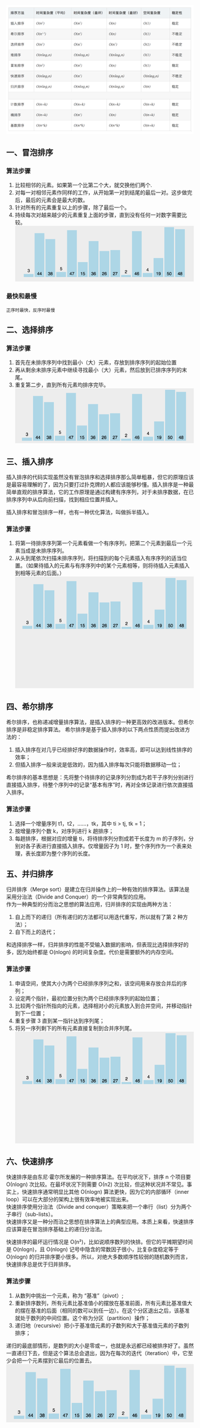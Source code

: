 ![Alt text](data/image.png)

## 一、冒泡排序  

### 算法步骤  

  1. 比较相邻的元素。如果第一个比第二个大，就交换他们两个.  
  2. 对每一对相邻元素作同样的工作，从开始第一对到结尾的最后一对。这步做完后，最后的元素会是最大的数。  
  3. 针对所有的元素重复以上的步骤，除了最后一个。  
  4. 持续每次对越来越少的元素重复上面的步骤，直到没有任何一对数字需要比较。  
![Alt text](data/bubbleSort.gif)

### 最快和最慢  

    正序时最快，反序时最慢  

## 二、选择排序

### 算法步骤  

  1. 首先在未排序序列中找到最小（大）元素，存放到排序序列的起始位置  
  2. 再从剩余未排序元素中继续寻找最小（大）元素，然后放到已排序序列的末尾。  
  3. 重复第二步，直到所有元素均排序完毕。
![Alt text](data/selectionSort.gif)

## 三、插入排序  

插入排序的代码实现虽然没有冒泡排序和选择排序那么简单粗暴，但它的原理应该是最容易理解的了，因为只要打过扑克牌的人都应该能够秒懂。插入排序是一种最简单直观的排序算法，它的工作原理是通过构建有序序列，对于未排序数据，在已排序序列中从后向前扫描，找到相应位置并插入。

插入排序和冒泡排序一样，也有一种优化算法，叫做拆半插入。

### 算法步骤  

  1. 将第一待排序序列第一个元素看做一个有序序列，把第二个元素到最后一个元素当成是未排序序列。  
  2. 从头到尾依次扫描未排序序列，将扫描到的每个元素插入有序序列的适当位置。（如果待插入的元素与有序序列中的某个元素相等，则将待插入元素插入到相等元素的后面。）  
![Alt text](data/insertionSort.gif)

## 四、希尔排序  

希尔排序，也称递减增量排序算法，是插入排序的一种更高效的改进版本。但希尔排序是非稳定排序算法。
希尔排序是基于插入排序的以下两点性质而提出改进方法的：  

  1. 插入排序在对几乎已经排好序的数据操作时，效率高，即可以达到线性排序的效率；  
  2. 但插入排序一般来说是低效的，因为插入排序每次只能将数据移动一位；  

希尔排序的基本思想是：先将整个待排序的记录序列分割成为若干子序列分别进行直接插入排序，待整个序列中的记录“基本有序”时，再对全体记录进行依次直接插入排序。

### 算法步骤  

  1. 选择一个增量序列 t1，t2，……，tk，其中 ti > tj, tk = 1；  
  2. 按增量序列个数 k，对序列进行 k 趟排序；  
  3. 每趟排序，根据对应的增量 ti，将待排序列分割成若干长度为 m 的子序列，分别对各子表进行直接插入排序。仅增量因子为 1 时，整个序列作为一个表来处理，表长度即为整个序列的长度。  

## 五、并归排序  

归并排序（Merge sort）是建立在归并操作上的一种有效的排序算法。该算法是采用分治法（Divide and Conquer）的一个非常典型的应用。  
作为一种典型的分而治之思想的算法应用，归并排序的实现由两种方法：  

  1. 自上而下的递归（所有递归的方法都可以用迭代重写，所以就有了第 2 种方法）；  
  2. 自下而上的迭代；

和选择排序一样，归并排序的性能不受输入数据的影响，但表现比选择排序好的多，因为始终都是 O(nlogn) 的时间复杂度。代价是需要额外的内存空间。  

### 算法步骤  

  1. 申请空间，使其大小为两个已经排序序列之和，该空间用来存放合并后的序列；  
  2. 设定两个指针，最初位置分别为两个已经排序序列的起始位置；  
  3. 比较两个指针所指向的元素，选择相对小的元素放入到合并空间，并移动指针到下一位置；  
  4. 重复步骤 3 直到某一指针达到序列尾；  
  5. 将另一序列剩下的所有元素直接复制到合并序列尾。  
![Alt text](data/mergeSort.gif)

## 六、快速排序  

快速排序是由东尼·霍尔所发展的一种排序算法。在平均状况下，排序 n 个项目要 Ο(nlogn) 次比较。在最坏状况下则需要 Ο(n2) 次比较，但这种状况并不常见。事实上，快速排序通常明显比其他 Ο(nlogn) 算法更快，因为它的内部循环（inner loop）可以在大部分的架构上很有效率地被实现出来。  
快速排序使用分治法（Divide and conquer）策略来把一个串行（list）分为两个子串行（sub-lists）。  
快速排序又是一种分而治之思想在排序算法上的典型应用。本质上来看，快速排序应该算是在冒泡排序基础上的递归分治法。  

快速排序的最坏运行情况是 O(n²)，比如说顺序数列的快排。但它的平摊期望时间是 O(nlogn)，且 O(nlogn) 记号中隐含的常数因子很小，比复杂度稳定等于 O(nlogn) 的归并排序要小很多。所以，对绝大多数顺序性较弱的随机数列而言，快速排序总是优于归并排序。  

### 算法步骤  

  1. 从数列中挑出一个元素，称为 “基准”（pivot）;  
  2. 重新排序数列，所有元素比基准值小的摆放在基准前面，所有元素比基准值大的摆在基准的后面（相同的数可以到任一边）。在这个分区退出之后，该基准就处于数列的中间位置。这个称为分区（partition）操作；  
  3. 递归地（recursive）把小于基准值元素的子数列和大于基准值元素的子数列排序；  

递归的最底部情形，是数列的大小是零或一，也就是永远都已经被排序好了。虽然一直递归下去，但是这个算法总会退出，因为在每次的迭代（iteration）中，它至少会把一个元素摆到它最后的位置去。  
![Alt text](data/quickSort.gif)
